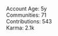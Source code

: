Account Age: 5y                                                      
Communities: 71                                                    
Contributions: 543                                                  
Karma: 2.1k                                                             